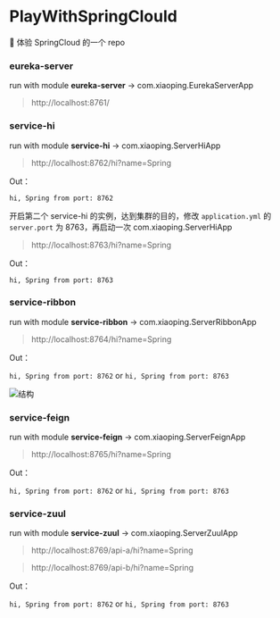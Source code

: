 # PlayWithSpringClould

🍰 体验 SpringCloud 的一个 repo

### eureka-server

run with module **eureka-server** -> com.xiaoping.EurekaServerApp

> http://localhost:8761/

### service-hi

run with module **service-hi** -> com.xiaoping.ServerHiApp

> http://localhost:8762/hi?name=Spring

Out：

`hi, Spring from port: 8762`

开启第二个 service-hi 的实例，达到集群的目的，修改 `application.yml` 的 `server.port` 为 8763，再启动一次 com.xiaoping.ServerHiApp

> http://localhost:8763/hi?name=Spring

Out：

`hi, Spring from port: 8763`

### service-ribbon

run with module **service-ribbon** -> com.xiaoping.ServerRibbonApp

> http://localhost:8764/hi?name=Spring

Out：

`hi, Spring from port: 8762` or `hi, Spring from port: 8763`

![结构](http://upload-images.jianshu.io/upload_images/2279594-9f10b702188a129d.png)


### service-feign

run with module **service-feign** -> com.xiaoping.ServerFeignApp

> http://localhost:8765/hi?name=Spring

Out：

`hi, Spring from port: 8762` or `hi, Spring from port: 8763`

### service-zuul

run with module **service-zuul** -> com.xiaoping.ServerZuulApp

> http://localhost:8769/api-a/hi?name=Spring

> http://localhost:8769/api-b/hi?name=Spring

Out：

`hi, Spring from port: 8762` or `hi, Spring from port: 8763`